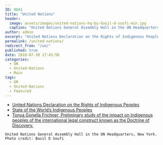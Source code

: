 ```yaml
---
ID: 8841
title: "United Nations"
header:
  image: assets/images/united-nations-hq-by-basil-d-soufi-min.jpg
  caption: "United Nations General Assembly Hall in the UN Headquarters, New York. Photo credit, Basil D Soufi."
author: admin
excerpt: "United Nations Declaration on the Rights of Indigenous Peoples and State of the World’s Indigenous Peoples."
permalink: /united-nations/
redirect_from: "/un/"
published: true
date: 2018-07-30 17:43:58
categories:
  - UN
  - United-Nations
  - Main
tags:
  - UN
  - United-Nations
  - Featured
---
```

* [United Nations Declaration on the Rights of Indigenous Peoples](/united-nations-declaration-on-the-rights-of-indigenous-peoples/)
* [State of the World’s Indigenous Peoples](/sowip/)
* [Tonya Gonella Frichner, Preliminary study of the impact on Indigenous peoples of the international legal construct known as the Doctrine of Discovery.  ](/resources/law/preliminary-study-impact-doctrine-discovery-UN/)


`United Nations General Assembly Hall in the UN Headquarters, New York. Photo credit: Basil D Soufi`
